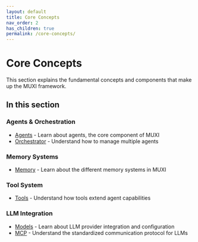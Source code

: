 ```yaml
---
layout: default
title: Core Concepts
nav_order: 2
has_children: true
permalink: /core-concepts/
---
```


# Core Concepts

This section explains the fundamental concepts and components that make up the MUXI framework.

## In this section

### Agents & Orchestration
- [Agents](../agents) - Learn about agents, the core component of MUXI
- [Orchestrator](../orchestrator) - Understand how to manage multiple agents

### Memory Systems
- [Memory](../memory) - Learn about the different memory systems in MUXI

### Tool System
- [Tools](../tools) - Understand how tools extend agent capabilities

### LLM Integration
- [Models](../models) - Learn about LLM provider integration and configuration
- [MCP](../mcp) - Understand the standardized communication protocol for LLMs
